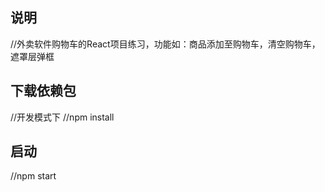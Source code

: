 ## 说明
  //外卖软件购物车的React项目练习，功能如：商品添加至购物车，清空购物车，遮罩层弹框
  
## 下载依赖包
  //开发模式下
  //npm install

## 启动
  //npm start

